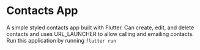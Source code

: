 # Contacts App

A simple styled contacts app built with Flutter. Can create, edit, and delete contacts and uses URL_LAUNCHER to allow calling and emailing contacts. Run this application by running `flutter run`